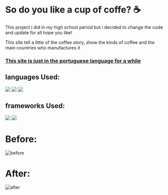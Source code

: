 # So do you like a cup of coffe? ☕
<p>This project i did in my high school period but i decided to change the code and update for all hope you like!</p>
<p>This site tell a little of the coffee story, show the kinds of coffee and the main countries who manufactures it</p>
<h3><ins>This site is just in the portuguese language for a while<ins></h3>
<h2>languages Used:</h2>
<div>
    <a href="https://www.w3schools.com/whatis/whatis_html.asp"><img src="https://img.shields.io/badge/HTML5-E34F26?style=for-the-badge&logo=html5&logoColor=white"></a>
    <a href="https://www.w3schools.com/whatis/whatis_css.asp"><img src="https://img.shields.io/badge/CSS3-1572B6?style=for-the-badge&logo=css3&logoColor=white"></a>
    <a href="https://www.w3schools.com/whatis/whatis_js.asp"><img src="https://img.shields.io/badge/JavaScript-323330?style=for-the-badge&logo=javascript&logoColor=F7DF1E"></a>
</div>
<h2>frameworks Used:</h2>
<div>
    <a href="https://www.w3schools.com/bootstrap/"><img src="https://img.shields.io/badge/Bootstrap-563D7C?style=for-the-badge&logo=bootstrap&logoColor=white"></a>
    <a href="https://www.w3schools.com/jquery/default.asp"><img src="https://img.shields.io/badge/jQuery-0769AD?style=for-the-badge&logo=jquery&logoColor=white"></a>
</div>
<h1>Before:</h1>

![before](https://user-images.githubusercontent.com/51164882/124658883-b345bb00-de7a-11eb-90ce-c5e254c1198c.jpeg)

<h1>After:</h1>

![after](https://user-images.githubusercontent.com/51164882/124658722-7da0d200-de7a-11eb-8f45-3faa0691779b.jpeg)
